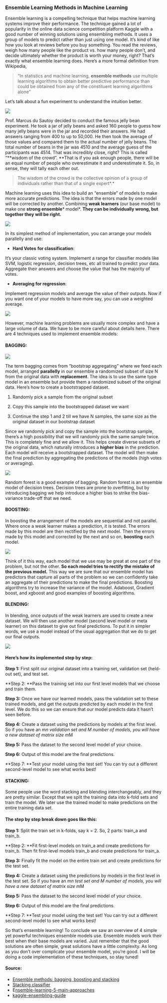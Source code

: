 ### **Ensemble Learning Methods in Machine Learning**

Ensemble learning is a compelling technique that helps machine learning systems
improve their performance. The technique gained a lot of popularity in the
online data science competition platform Kaggle with a good number of winning
solutions using ensembling methods. It uses a group of models to predict rather
than just using one model. It’s kind of like how you look at reviews before you
buy something. You read the reviews, weigh how many people like the product vs.
how many people don’t, and decide ultimately whether the product is worth your
money, right? That’s exactly what ensemble learning does. Here’s a more formal
definition from Wikipedia,

> “In statistics and machine learning, **ensemble methods** use multiple learning
> algorithms to obtain better predictive performance than could be obtained from
any of the constituent learning algorithms alone”

Let’s talk about a fun experiment to understand the intuition better.

![](https://cdn-images-1.medium.com/max/720/0*t7q7VrXL7wnzDFU-)

Prof. Marcus du Sautoy decided to conduct the famous jelly bean experiment. He
took a jar of jelly beans and asked 160 people to guess how many jelly beans
were in the jar and recorded their answers. He had answers ranging from 400 to
up to 50,000. He then took the average of those values and compared them to the
actual number of jelly beans. The total number of beans in the jar was 4510 and
the average guess of the participants was 4514. That was incredibly close,
right? This is called “**wisdom of the crowd”. **That is if you ask enough
people, there will be an equal number of people who overestimate it and
underestimate it. So, in sense, they will tally each other out.

> The wisdom of the crowd is the collective opinion of a group of individuals
> rather than that of a single expert*.*

Machine learning uses this idea to build an “ensemble” of models to make more
accurate predictions. The idea is that the errors made by one model will be
corrected by another. Combining **weak learners** (our base model) to make one
**strong ensemble*** model*. **They can be individually wrong, but together they
will be right.**

![](https://cdn-images-1.medium.com/max/960/1*w1VK8BUisGByZhFNfnJBxw.gif)

In its simplest method of implementation, you can arrange your models parallelly
and use:

* **Hard Votes** **for classification**:

It’s your classic voting system. Implement a range for classifier models like
SVM, logistic regression, decision trees, etc all trained to predict your data.
Aggregate their answers and choose the value that has the majority of votes.

* **Averaging for regression**:

Implement regression models and average the value of their outputs. Now if you
want one of your models to have more say, you can use a weighted average.

![](https://cdn-images-1.medium.com/max/960/0*NsdkQ7pmKx5K2Fn8)

However, machine learning problems are usually more complex and have a large
volume of data. We have to be more careful about details here. There are 4
techniques used to implement ensemble models:

#### **BAGGING:**

![](https://cdn-images-1.medium.com/max/960/1*OYUcalZ95e3A97tUdpOIuA.gif)

The term bagging comes from “bootstrap aggregating” where we feed each model,
arranged **parallelly** in our ensemble a randomized subset of size N from the
original data with **replacement**. The idea is to use the same type model in an
ensemble but provide them a randomized subset of the original data. Here’s how
to create a bootstrapped dataset.

1. Randomly pick a sample from the original subset

2. Copy this sample into the bootstrapped dataset we want

3. Continue the step 1 and 2 till we have N samples, the same size as the
original dataset in our bootstrap dataset

Since we randomly pick and copy the sample into the bootstrap sample, there’s a
high possibility that we will randomly pick the same sample twice. This is
completely fine and we allow it. This helps create diverse subsets of the
original data, which naturally introduces a **higher bias** in the prediction.
Each model will receive a bootstrapped dataset. The model will then make the
final prediction by aggregating the predictions of the models (high votes or
averaging).

![](https://cdn-images-1.medium.com/max/960/0*ITq6S1tyaVhN5SUl)

Random forest is a good example of bagging. Random forest is an ensemble model
of decision trees. Decision trees are prone to overfitting, but by introducing
bagging we help introduce a higher bias to strike the bias-variance trade-off
that we need.

#### **BOOSTING:**

In boosting the arrangement of the models are sequential and not parallel. Where
once a weak learner makes a prediction, it is tested. The errors made by this
model are then rectified by the next model. Then the errors made by this model
and corrected by the next and so on, **boosting** each model.

![](https://cdn-images-1.medium.com/max/960/0*A9uWkRCiw0XU_r0m)

Think of it this way, each model that we use may be great at one part of the
problem, but not the other. **So each model tries to rectify the mistake of the
previous model.** This way we are sure that our ensemble model has predictors
that capture all parts of the problem so we can confidently take an aggregate of
their predictions to make the final predictions. Boosting algorithms try to
increase the variance of the model. Adaboost, Gradient boost, and xgboost and
good examples of boosting algorithms.

#### **BLENDING:**

In blending, once outputs of the weak learners are used to create a new dataset.
We will then use another model (second level model or meta learner) on this
dataset to give out final predictions. To put it in simpler words, we use a
model instead of the usual aggregation that we do to get our final outputs.

![](https://cdn-images-1.medium.com/max/960/0*2mjz1-WUlYO49Qhp)

#### **Here’s how its implemented step by step:**

**Step 1:** First split our original dataset into a training set, validation set
(held-out set), and test set.

**Step 2: **Pass the training set into our first level models that we choose and
train them.

**Step 3:** Once we have our learned models, pass the validation set to these
trained models, and get the outputs predicted by each model in the first level.
We do this so we can ensure that our model predicts data it hasn’t seen before.

**Step 4:** Create a dataset using the predictions by models at the first level.
So if you have an m*n validation set and M number of models, you will have a new
dataset of matrix size m*M

**Step 5:** Pass the dataset to the second level model of your choice.

**Step 6:** Output of this model are the final predictions.

**Step 7: **Test your model using the test set! You can try out a different
second-level model to see what works best!

#### **STACKING:**

Some people use the word stacking and blending interchangeably, and they are
pretty similar. Except that we split the training data into k-fold sets and
train the model. We later use the trained model to make predictions on the
entire training data set.

#### The step by step break down goes like this:

**Step 1:** Split the train set in k-folds, say k = 2. So, 2 parts: train_a and
train_b.

**Step 2: **Fit first-level models on train_a and create predictions for
train_b. Then fit first-level models train_b and create predictions for train_a.

**Step 3:** Finally fit the model on the entire train set and create predictions
for the test set.

**Step 4:** Create a dataset using the predictions by models in the first level
in the test set. So if you have an m*n test set and M number of models, you will
have a new dataset of matrix size m*M

**Step 5:** Pass the dataset to the second level model of your choice.

**Step 6:** Output of this model are the final predictions.

**Step 7: **Test your model using the test set! You can try out a different
second-level model to see what works best!

So that’s ensemble learning! To conclude we saw an overview of 4 simple yet
powerful techniques ensemble models use. Ensemble models work their best when
their base models are varied. Just remember that the good solutions are often
simple, great solutions have a little complexity. As long as you don’t over
complicate your ensemble model, you’re good. I will be doing a code
implementation of these techniques, so stay tuned!

#### Source:

* [Ensemble methods: bagging, boosting and
stacking](https://towardsdatascience.com/ensemble-methods-bagging-boosting-and-stacking-c9214a10a205)
* [Stacking classifier](https://www.youtube.com/watch?v=sBrQnqwMpvA&t=449s)
* E[nsemble-learning-5-main-approaches](https://www.kdnuggets.com/2019/01/ensemble-learning-5-main-approaches.html)
* [kaggle-ensembling-guide](https://mlwave.com/kaggle-ensembling-guide/)
